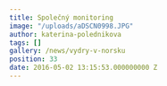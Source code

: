 ```yaml
---
title: Společný monitoring
image: "/uploads/aDSCN0998.JPG"
author: katerina-polednikova
tags: []
gallery: /news/vydry-v-norsku
position: 33
date: 2016-05-02 13:15:53.000000000 Z
---
```

